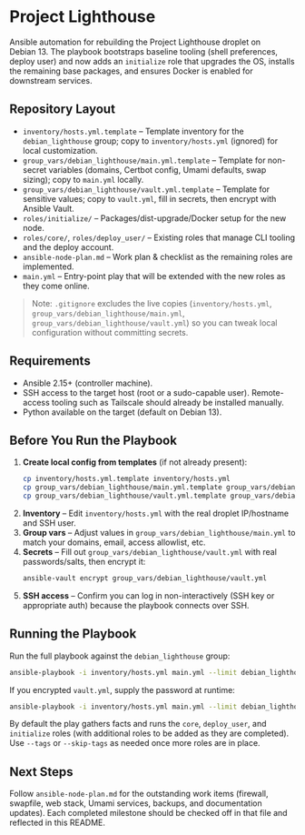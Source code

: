 # Project Lighthouse

Ansible automation for rebuilding the Project Lighthouse droplet on Debian 13. The playbook bootstraps baseline tooling (shell preferences, deploy user) and now adds an `initialize` role that upgrades the OS, installs the remaining base packages, and ensures Docker is enabled for downstream services.

## Repository Layout
- `inventory/hosts.yml.template` – Template inventory for the `debian_lighthouse` group; copy to `inventory/hosts.yml` (ignored) for local customization.
- `group_vars/debian_lighthouse/main.yml.template` – Template for non-secret variables (domains, Certbot config, Umami defaults, swap sizing); copy to `main.yml` locally.
- `group_vars/debian_lighthouse/vault.yml.template` – Template for sensitive values; copy to `vault.yml`, fill in secrets, then encrypt with Ansible Vault.
- `roles/initialize/` – Packages/dist-upgrade/Docker setup for the new node.
- `roles/core/`, `roles/deploy_user/` – Existing roles that manage CLI tooling and the deploy account.
- `ansible-node-plan.md` – Work plan & checklist as the remaining roles are implemented.
- `main.yml` – Entry-point play that will be extended with the new roles as they come online.

> Note: `.gitignore` excludes the live copies (`inventory/hosts.yml`, `group_vars/debian_lighthouse/main.yml`, `group_vars/debian_lighthouse/vault.yml`) so you can tweak local configuration without committing secrets.

## Requirements
- Ansible 2.15+ (controller machine).
- SSH access to the target host (root or a sudo-capable user). Remote-access tooling such as Tailscale should already be installed manually.
- Python available on the target (default on Debian 13).

## Before You Run the Playbook
1. **Create local config from templates** (if not already present):
   ```bash
   cp inventory/hosts.yml.template inventory/hosts.yml
   cp group_vars/debian_lighthouse/main.yml.template group_vars/debian_lighthouse/main.yml
   cp group_vars/debian_lighthouse/vault.yml.template group_vars/debian_lighthouse/vault.yml
   ```
2. **Inventory** – Edit `inventory/hosts.yml` with the real droplet IP/hostname and SSH user.
3. **Group vars** – Adjust values in `group_vars/debian_lighthouse/main.yml` to match your domains, email, access allowlist, etc.
4. **Secrets** – Fill out `group_vars/debian_lighthouse/vault.yml` with real passwords/salts, then encrypt it:
   ```bash
   ansible-vault encrypt group_vars/debian_lighthouse/vault.yml
   ```
5. **SSH access** – Confirm you can log in non-interactively (SSH key or appropriate auth) because the playbook connects over SSH.

## Running the Playbook
Run the full playbook against the `debian_lighthouse` group:
```bash
ansible-playbook -i inventory/hosts.yml main.yml --limit debian_lighthouse
```

If you encrypted `vault.yml`, supply the password at runtime:
```bash
ansible-playbook -i inventory/hosts.yml main.yml --limit debian_lighthouse --ask-vault-pass
```

By default the play gathers facts and runs the `core`, `deploy_user`, and `initialize` roles (with additional roles to be added as they are completed). Use `--tags` or `--skip-tags` as needed once more roles are in place.

## Next Steps
Follow `ansible-node-plan.md` for the outstanding work items (firewall, swapfile, web stack, Umami services, backups, and documentation updates). Each completed milestone should be checked off in that file and reflected in this README.
